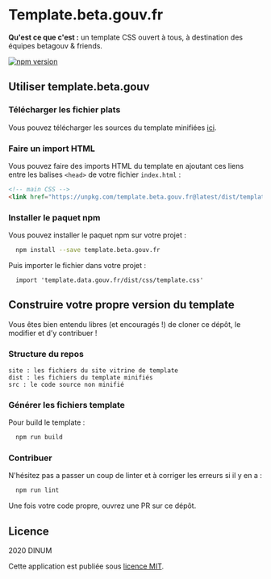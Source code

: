 # Template.beta.gouv.fr

**Qu'est ce que c'est :** un template CSS ouvert à tous, à destination des équipes betagouv & friends.

[![npm version](https://badgen.net/npm/v/template.beta.gouv.fr)](https://www.npmjs.com/package/template.beta.gouv.fr)

## Utiliser template.beta.gouv

### Télécharger les fichier plats

Vous pouvez télécharger les sources du template minifiées [ici](dist/).

### Faire un import HTML

Vous pouvez faire des imports HTML du template en ajoutant ces liens entre les balises `<head>` de votre fichier `index.html` :

```html
<!-- main CSS -->
<link href="https://unpkg.com/template.beta.gouv.fr@latest/dist/template.min.css" rel="stylesheet">
```

### Installer le paquet npm

Vous pouvez installer le paquet npm sur votre projet :
```bash
  npm install --save template.beta.gouv.fr
```

Puis importer le fichier dans votre projet :
```
  import 'template.data.gouv.fr/dist/css/template.css'
```

## Construire votre propre version du template

Vous êtes bien entendu libres (et encouragés !) de cloner ce dépôt, le modifier et d’y contribuer !

### Structure du repos
```
site : les fichiers du site vitrine de template
dist : les fichiers du template minifiés
src : le code source non minifié
```

### Générer les fichiers template

Pour build le template :
```bash
  npm run build
```

### Contribuer

N'hésitez pas a passer un coup de linter et à corriger les erreurs si il y en a :
```bash
  npm run lint
```

Une fois votre code propre, ouvrez une PR sur ce dépôt.

## Licence

2020 DINUM

Cette application est publiée sous [licence MIT](LICENSE).
